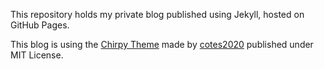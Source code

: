This repository holds my private blog published using Jekyll, hosted on GitHub Pages.

This blog is using the [Chirpy Theme](https://github.com/cotes2020/jekyll-theme-chirpy) made by [cotes2020](https://github.com/cotes2020) published under MIT License.
